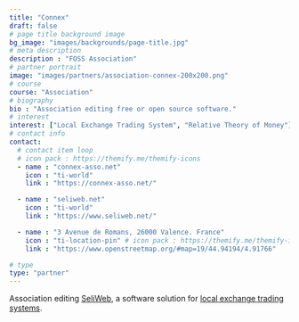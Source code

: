 ```yaml
---
title: "Connex"
draft: false
# page title background image
bg_image: "images/backgrounds/page-title.jpg"
# meta description
description : "FOSS Association"
# partner portrait
image: "images/partners/association-connex-200x200.png"
# course
course: "Association"
# biography
bio : "Association editing free or open source software."
# interest
interest: ["Local Exchange Trading System", "Relative Theory of Money"]
# contact info
contact:
  # contact item loop
  # icon pack : https://themify.me/themify-icons
  - name : "connex-asso.net"
    icon : "ti-world" 
    link : "https://connex-asso.net/"

  - name : "seliweb.net"
    icon : "ti-world" 
    link : "https://www.seliweb.net/"

  - name : "3 Avenue de Romans, 26000 Valence. France"
    icon : "ti-location-pin" # icon pack : https://themify.me/themify-icons
    link : "https://www.openstreetmap.org/#map=19/44.94194/4.91766"

# type
type: "partner"
---
```


Association editing [SeliWeb](https://www.seliweb.net/), a software solution for [local exchange trading systems](https://en.wikipedia.org/wiki/Local_exchange_trading_system).
